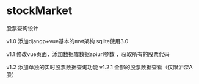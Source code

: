 # stockMarket
股票查询设计


v1.0 添加djangp+vue基本的mvt架构   sqlite使用3.0


v1.1 修改vue页面，添加数据库数据apiurl参数 ，获取所有的股票代码


v1.2 添加单独的实时股票数据查询功能
v1.2.1 全部的股票数据查看（仅限沪深A股）

